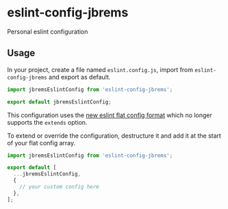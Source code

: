 # eslint-config-jbrems

Personal eslint configuration

## Usage

In your project, create a file named `eslint.config.js`, import from `eslint-config-jbrems` and export as default.

```js
import jbremsEslintConfig from 'eslint-config-jbrems';

export default jbremsEslintConfig;
```

This configuration uses the [new eslint flat config format](https://eslint.org/docs/latest/use/configure/configuration-files-new#using-plugins-in-your-configuration) which no longer supports the `extends` option.

To extend or override the configuration, destructure it and add it at the start of your flat config array.

```js
import jbremsEslintConfig from 'eslint-config-jbrems';

export default [
  ...jbremsEslintConfig,
  {
    // your custom config here
  },
];
```